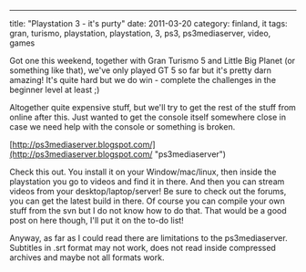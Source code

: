 ---
title: "Playstation 3 - it's purty"
date: 2011-03-20
category: finland, it
tags: gran, turismo, playstation, playstation, 3, ps3, ps3mediaserver, video, games

Got one this weekend, together with Gran Turismo 5 and Little Big Planet (or something like that), we've only played GT 5 so far but it's pretty darn amazing! It's quite hard but we do win - complete the challenges in the beginner level at least ;)

Altogether quite expensive stuff, but we'll try to get the rest of the stuff from online after this. Just wanted to get the console itself somewhere close in case we need help with the console or something is broken.

[http://ps3mediaserver.blogspot.com/](http://ps3mediaserver.blogspot.com/ "ps3mediaserver")

Check this out. You install it on your Window/mac/linux, then inside the playstation you go to videos and find it in there. And then you can stream videos from your desktop/laptop/server! Be sure to check out the forums, you can get the latest build in there. Of course you can compile your own stuff from the svn but I do not know how to do that. That would be a good post on here though, I'll put it on the to-do list!

Anyway, as far as I could read there are limitations to the ps3mediaserver. Subtitles in .srt format may not work, does not read inside compressed archives and maybe not all formats work.
